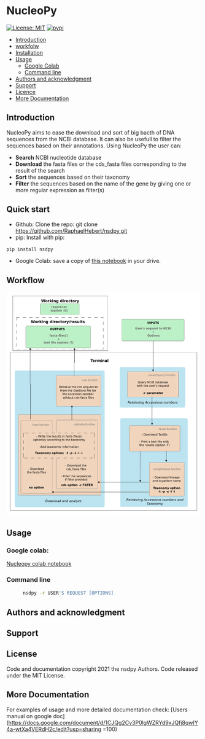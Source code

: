 # NucleoPy

[![License: MIT](https://img.shields.io/badge/License-MIT-yellow.svg)](https://opensource.org/licenses/MIT)
[![pypi](https://img.shields.io/pypi/v/nsdpy)](https://pypi.org/project/nsdpy/)



- [Introduction](#introduction)
- [workfolw](#workflow)
- [Installation](#installation)
- [Usage](#usage)
  - [Google Colab](#on-google-colab)
  - [Command line](#command-line)
- [Authors and acknowledgment](#authors-and-acknowledgment)
- [Support](#support)
- [Licence](#license)
- [More Documentation](#more-documentation)

## Introduction

NucleoPy aims to ease the download and sort of big bacth of DNA sequences from the NCBI database. 
It can also be usefull to filter the sequences based on their annotations.
Using NucleoPy the user can:

- **Search** NCBI nucleotide database
- **Download** the fasta files or the cds_fasta files corresponding to the result of the search
- **Sort** the sequences based on their taxonomy
- **Filter** the sequences based on the name of the gene by giving one or more regular expression as filter(s)

## Quick start



- Github: Clone the repo: git clone https://github.com/RaphaelHebert/nsdpy.git
- pip: Install with pip: 
```bash 
pip install nsdpy
```
- Google Colab: save a copy of [this notebook](https://colab.research.google.com/drive/1UmxzRc_k5sNeQ2RPGe29nWR_1_0FRPkq?usp=sharing) in your drive.

## Workflow

<img src="workflow.png" alt="workflow" width="600"/>

## Usage
### Google colab:

[Nucleopy colab notebook](https://colab.research.google.com/drive/1UmxzRc_k5sNeQ2RPGe29nWR_1_0FRPkq?usp=sharing)

### Command line

```bash
      nsdpy -r USER'S REQUEST [OPTIONS] 
```

## Authors and acknowledgment

## Support

## License

Code and documentation copyright 2021 the nsdpy Authors. Code released under the MIT License.

## More Documentation

For examples of usage and more detailed documentation check: 
[Users manual on google doc](https://docs.google.com/document/d/1CJQg2Cv3P0lgWZRYd9xJQfj8qwIY4a-wtXa4VERdH2c/edit?usp=sharing =100)


